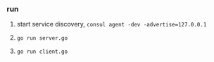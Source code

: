 ### run
1. start service discovery, `consul agent -dev -advertise=127.0.0.1`

2. `go run server.go`

3. `go run client.go`